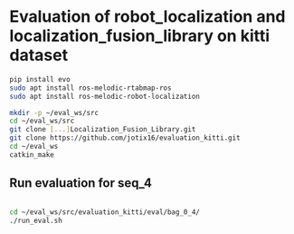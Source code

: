 # Evaluation of robot_localization and localization_fusion_library on kitti dataset


``` bash
pip install evo
sudo apt install ros-melodic-rtabmap-ros
sudo apt install ros-melodic-robot-localization

mkdir -p ~/eval_ws/src
cd ~/eval_ws/src
git clone [...]Localization_Fusion_Library.git
git clone https://github.com/jotix16/evaluation_kitti.git
cd ~/eval_ws
catkin_make

```

## Run evaluation for seq_4

``` bash

cd ~/eval_ws/src/evaluation_kitti/eval/bag_0_4/
./run_eval.sh
```

